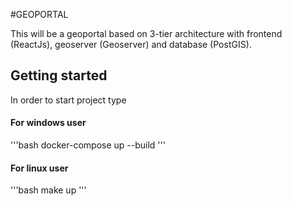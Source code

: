 #GEOPORTAL


This will be a geoportal based on 3-tier architecture with frontend (ReactJs), geoserver (Geoserver) and database 
(PostGIS).

## Getting started
In order to start project type 


#### For windows user
'''bash
docker-compose up --build
'''
#### For linux user
'''bash
make up
'''